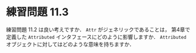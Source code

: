 # 練習問題 11.3
練習問題 11.2 は良い考えですか．
`Attr` がジェネリックであることは，
第4章で定義した `Attributed` インタフェースにどのように影響しますか．
`Attributed` オブジェクトに対してはどのような意味を持ちますか．
